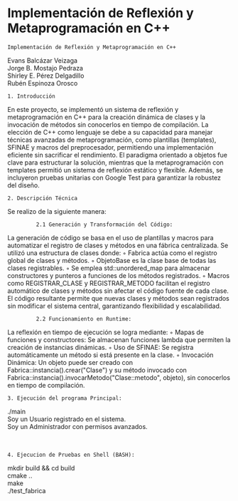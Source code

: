 # Implementación de Reflexión y Metaprogramación en C++

    Implementación de Reflexión y Metaprogramación en C++

Evans Balcázar Veizaga<br>
Jorge B. Mostajo Pedraza<br>
Shirley E. Pérez Delgadillo<br>
Rubén Espinoza Orosco<br>


    1. Introducción

En este proyecto, se implementó un sistema de reflexión y metaprogramación en C++ para la creación dinámica de clases y la invocación de métodos sin conocerlos en tiempo de compilación. La elección de C++ como lenguaje se debe a su capacidad para manejar técnicas avanzadas de metaprogramación, como plantillas (templates), SFINAE y macros del preprocesador, permitiendo una implementación eficiente sin sacrificar el rendimiento.
El paradigma orientado a objetos fue clave para estructurar la solución, mientras que la metaprogramación con templates permitió un sistema de reflexión estático y flexible. Además, se incluyeron pruebas unitarias con Google Test para garantizar la robustez del diseño.

    2. Descripción Técnica

Se realizo de la siguiente manera:

             2.1 Generación y Transformación del Código: 
La generación de código se basa en el uso de plantillas y macros para automatizar el registro de clases y métodos en una fábrica centralizada. Se utilizó una estructura de clases donde:
        ◦ Fabrica actúa como el registro global de clases y métodos. 
        ◦ ObjetoBase es la clase base de todas las clases registrables. 
        ◦ Se emplea std::unordered_map para almacenar constructores y punteros a funciones de los métodos registrados. 
        ◦ Macros como REGISTRAR_CLASE y REGISTRAR_METODO facilitan el registro automático de clases y métodos sin afectar el código fuente de cada clase. 
El código resultante permite que nuevas clases y métodos sean registrados sin modificar el sistema central, garantizando flexibilidad y escalabilidad.


             2.2 Funcionamiento en Runtime: 
La reflexión en tiempo de ejecución se logra mediante:
        ◦ Mapas de funciones y constructores: Se almacenan funciones lambda que permiten la creación de instancias dinámicas. 
        ◦ Uso de SFINAE: Se registra automáticamente un método si está presente en la clase. 
        ◦ Invocación Dinámica: Un objeto puede ser creado con Fabrica::instancia().crear("Clase") y su método invocado con Fabrica::instancia().invocarMetodo("Clase::metodo", objeto), sin conocerlos en tiempo de compilación.


    3. Ejecución del programa Principal:
 
./main <br>
Soy un Usuario registrado en el sistema.<br>
Soy un Administrador con permisos avanzados.<br>
 <br>
<br>

    4. Ejecucion de Pruebas en Shell (BASH):
 
mkdir build && cd build<br>
cmake ..<br>
make<br>
./test_fabrica<br>

